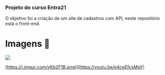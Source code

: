 ### Projeto do curso Entra21

O objetivo foi a criação de um site de cadastros com API, neste repositório está o front-end.

# Imagens 📸
<img src="projetofinal.mp4">

(https://i.imgur.com/vKb2F1B.png)](https://youtu.be/e4ceEfcsMpY)
